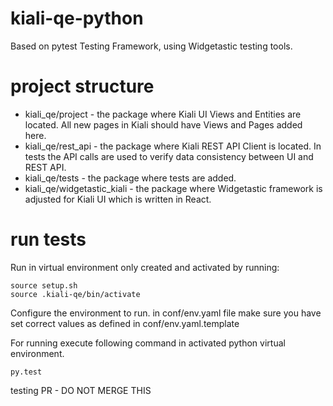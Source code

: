# kiali-qe-python
Based on pytest Testing Framework, using Widgetastic testing tools.

# project structure

* kiali_qe/project           - the package where Kiali UI Views and Entities are located. All new pages in Kiali should have Views and Pages added here.
* kiali_qe/rest_api          - the package where Kiali REST API Client is located. In tests the API calls are used to verify data consistency between UI and REST API.
* kiali_qe/tests             - the package where tests are added.
* kiali_qe/widgetastic_kiali - the package where Widgetastic framework is adjusted for Kiali UI which is written in React.


# run tests

Run in virtual environment only created and activated by running:
```
source setup.sh
source .kiali-qe/bin/activate
```

Configure the environment to run.
in conf/env.yaml file make sure you have set correct values as defined in conf/env.yaml.template


For running execute following command in activated python virtual environment.
```
py.test
```



testing PR - DO NOT MERGE THIS

